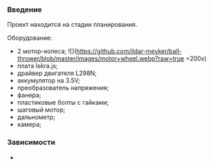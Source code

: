 ### Введение

Проект находится на стадии планирования.

Оборудование:
- 2 мотор-колеса;
![](https://github.com/ildar-meyker/ball-thrower/blob/master/images/motor+wheel.webp?raw=true =200x)
- плата Iskra.js;
- драйвер двигателя L298N;
- аккумулятор на 3.5V;
- преобразователь напряжения;
- фанера;
- плаcтиковые болты с гайками;
- шаговый мотор;
- дальнометр;
- камера;

### Зависимости

 -  

